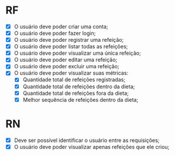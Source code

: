 # RF

- [x] O usuário deve poder criar uma conta;
- [x] O usuário deve poder fazer login;
- [x] O usuário deve poder registrar uma refeição;
- [x] O usuário deve poder listar todas as refeições;
- [x] O usuário deve poder visualizar uma única refeição;
- [x] O usuário deve poder editar uma refeição;
- [x] O usuário deve poder excluir uma refeição;
- [x] O usuário deve poder visualizar suas métricas:
  - [x] Quantidade total de refeições registradas;
  - [x] Quantidade total de refeições dentro da dieta;
  - [x] Quantidade total de refeições fora da dieta;
  - [x] Melhor sequência de refeições dentro da dieta;

# RN

- [x] Deve ser possível identificar o usuário entre as requisições;
- [x] O usuário deve poder visualizar apenas refeições que ele criou;
